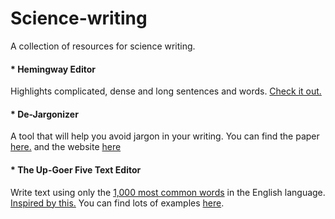 # Science-writing
A collection of resources for science writing.

#### * Hemingway Editor

Highlights complicated, dense and long sentences and words. [Check it out.](http://www.hemingwayapp.com)

#### * De-Jargonizer
A tool that will help you avoid jargon in your writing. You can find the paper [here.](http://journals.plos.org/plosone/article?id=10.1371/journal.pone.0181742) and the website [here](http://scienceandpublic.com)

#### * The Up-Goer Five Text Editor

Write text using only the [1,000 most common words](http://splasho.com/upgoer5/) in the English language. [Inspired by this.](https://xkcd.com/1133/) You can find lots of examples [here](http://tenhundredwordsofscience.tumblr.com).
